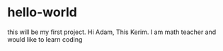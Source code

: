 # hello-world
this will be my first project.
Hi Adam,
This Kerim. I am math teacher and would like to learn coding
